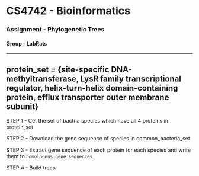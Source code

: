# CS4742 - Bioinformatics 
### Assignment - Phylogenetic Trees
#### Group - LabRats

---
protein_set = {site-specific DNA-methyltransferase, LysR family transcriptional regulator,
helix-turn-helix domain-containing protein, efflux transporter outer
membrane subunit}
---

STEP 1 - Get the set of bactria species which have all 4 proteins in protein_set

STEP 2 - Download the gene sequence of species in  common_bacteria_set

STEP 3 - Extract gene sequence of each protein for each species and write them to `homologous_gene_sequences`

STEP 4 - Build trees
